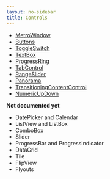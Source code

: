 ```yaml
---
layout: no-sidebar
title: Controls 
---
```


 - [MetroWindow]({{site.baseurl}}/controls/metro-window.html)
 - [Buttons]({{site.baseurl}}/controls/buttons.html)
 - [ToggleSwitch]({{site.baseurl}}/controls/toggle-switch.html)
 - [TextBox]({{site.baseurl}}/controls/textbox.html)
 - [ProgressRing]({{site.baseurl}}/controls/progress-ring.html)
 - [TabControl]({{site.baseurl}}/controls/tab-control.html)
 - [RangeSlider]({{site.baseurl}}/controls/range-slider.html)
 - [Panorama]({{site.baseurl}}/controls/panorama.html)
 - [TransitioningContentControl]({{site.baseurl}}/controls/transitioning-content-control.html)
 - [NumericUpDown]({{site.baseurl}}/controls/numericupdown.html)
 
 **Not documented yet**
 - DatePicker and Calendar
 - ListView and ListBox
 - ComboBox
 - Slider
 - ProgressBar and ProgressIndicator
 - DataGrid
 - Tile
 - FlipView
 - Flyouts
